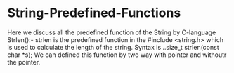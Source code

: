# String-Predefined-Functions
Here we discuss all the predefined function of the String  by C-language
Strlen():-
            strlen is the predefined function in the #include <string.h> which is used to calculate the length of the string.
            Syntax is ..size_t strlen(const char *s);
            We can defined this function by two way with pointer and withoutr the pointer.

